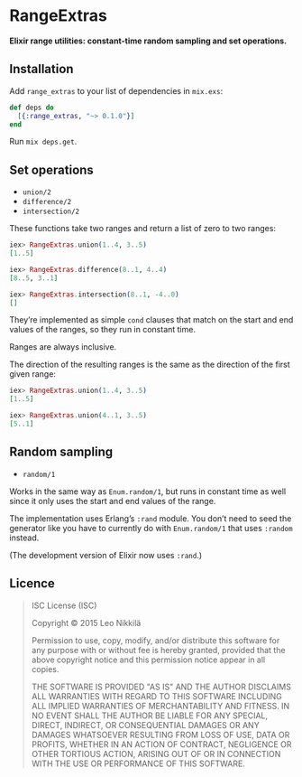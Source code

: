 # RangeExtras

**Elixir range utilities: constant-time random sampling and set operations.**

## Installation

Add `range_extras` to your list of dependencies in `mix.exs`:

```elixir
def deps do
  [{:range_extras, "~> 0.1.0"}]
end
```

Run `mix deps.get`.

## Set operations

- `union/2`
- `difference/2`
- `intersection/2`

These functions take two ranges and return a list of zero to two ranges:

```elixir
iex> RangeExtras.union(1..4, 3..5)
[1..5]

iex> RangeExtras.difference(8..1, 4..4)
[8..5, 3..1]

iex> RangeExtras.intersection(8..1, -4..0)
[]
```

They’re implemented as simple `cond` clauses that match on the start and end
values of the ranges, so they run in constant time.

Ranges are always inclusive.

The direction of the resulting ranges is the same as the direction of the first
given range:

```elixir
iex> RangeExtras.union(1..4, 3..5)
[1..5]

iex> RangeExtras.union(4..1, 3..5)
[5..1]
```

## Random sampling

- `random/1`

Works in the same way as `Enum.random/1`, but runs in constant time as well
since it only uses the start and end values of the range.

The implementation uses Erlang’s `:rand` module. You don’t need to seed the
generator like you have to currently do with `Enum.random/1` that uses
`:random` instead.

(The development version of Elixir now uses `:rand`.)

## Licence

> ISC License (ISC)
>
> Copyright © 2015 Leo Nikkilä
>
> Permission to use, copy, modify, and/or distribute this software for any
> purpose with or without fee is hereby granted, provided that the above 
> copyright notice and this permission notice appear in all copies.
>
> THE SOFTWARE IS PROVIDED "AS IS" AND THE AUTHOR DISCLAIMS ALL WARRANTIES WITH
> REGARD TO THIS SOFTWARE INCLUDING ALL IMPLIED WARRANTIES OF MERCHANTABILITY
> AND FITNESS. IN NO EVENT SHALL THE AUTHOR BE LIABLE FOR ANY SPECIAL, DIRECT,
> INDIRECT, OR CONSEQUENTIAL DAMAGES OR ANY DAMAGES WHATSOEVER RESULTING FROM
> LOSS OF USE, DATA OR PROFITS, WHETHER IN AN ACTION OF CONTRACT, NEGLIGENCE OR
> OTHER TORTIOUS ACTION, ARISING OUT OF OR IN CONNECTION WITH THE USE OR
> PERFORMANCE OF THIS SOFTWARE.
